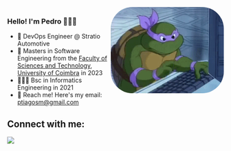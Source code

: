 <img align="right" alt="gif" style="border-radius:50px;" height="200" src="https://github.com/pedrotiag0/pedrotiag0/blob/main/donatelloProgramming.gif?width=676&height=676">

### Hello! I'm Pedro 👋🇵🇹

<div style="display: inline_block">
  
- 🤖 DevOps Engineer @ Stratio Automotive
- 🏫 Masters in Software Engineering from the [Faculty of Sciences and Technology](https://www.uc.pt/en/fctuc), [University of Coimbra](https://www.uc.pt/en) in 2023
- 🧑🏻‍🎓 Bsc in Informatics Engineering in 2021
- 📩 Reach me! Here's my email: ptiagosm@gmail.com

## Connect with me:
<a href="https://www.linkedin.com/in/pedro-marques-8696a8209/" target="_blank"><img src="https://img.shields.io/badge/-LinkedIn-%230077B5?style=for-the-badge&logo=linkedin&logoColor=white" target="_blank"></a></a>
